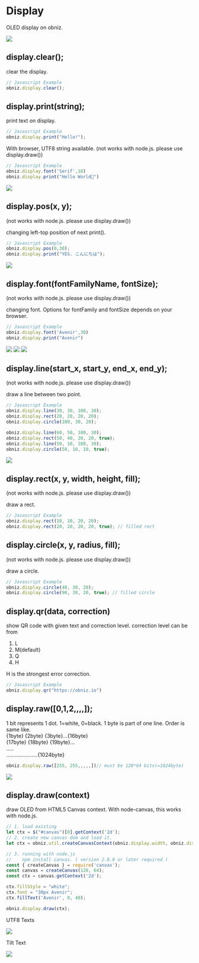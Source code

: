 # Display
OLED display on obniz.

![](./images/obniz_display_sphere.gif)

## display.clear();
clear the display.

```Javascript
// Javascript Example
obniz.display.clear();
```
## display.print(string);
print text on display.

```Javascript
// Javascript Example
obniz.display.print("Hello!");
```

With browser, UTF8 string available. (not works with node.js. please use display.draw())
```javascript
// Javascript Example
obniz.display.font('Serif',18)
obniz.display.print("Hello World🧡")
```
![](./images/obniz_display_print.jpg)

## display.pos(x, y);
(not works with node.js. please use display.draw())
 
changing left-top position of next print().
```javascript
// Javascript Example
obniz.display.pos(0,30);
obniz.display.print("YES. こんにちは");
```
![](./images/obniz_display_pos.jpg)

## display.font(fontFamilyName, fontSize);
(not works with node.js. please use display.draw())
 
changing font.
Options for fontFamily and fontSize depends on your browser.
```javascript
// Javascript Example
obniz.display.font('Avenir',30)
obniz.display.print("Avenir")
```
![](./images/obniz_display_samples3.jpg)
![](./images/obniz_display_samples2.jpg)
![](./images/obniz_display_samples4.jpg)

## display.line(start_x, start_y, end_x, end_y);
(not works with node.js. please use display.draw())
 
draw a line between two point.
```javascript
// Javascript Example
obniz.display.line(30, 30, 100, 30);
obniz.display.rect(20, 20, 20, 20);
obniz.display.circle(100, 30, 20);

obniz.display.line(60, 50, 100, 30);
obniz.display.rect(50, 40, 20, 20, true);
obniz.display.line(50, 10, 100, 30);
obniz.display.circle(50, 10, 10, true);
```
![](./images/obniz_display_draws.jpg)

## display.rect(x, y, width, height, fill);
(not works with node.js. please use display.draw())
 
draw a rect.
```javascript
// Javascript Example
obniz.display.rect(10, 10, 20, 20);
obniz.display.rect(20, 20, 20, 20, true); // filled rect
```

## display.circle(x, y, radius, fill);
(not works with node.js. please use display.draw())
 
draw a circle.
```javascript
// Javascript Example
obniz.display.circle(40, 30, 20);
obniz.display.circle(90, 30, 20, true); // filled circle
```


## display.qr(data, correction)
show QR code with given text and correction level.
correction level can be from

1. L
2. M(default)
3. Q
4. H

H is the strongest error correction.

```Javascript
// Javascript Example
obniz.display.qr("https://obniz.io")
```

## display.raw([0,1,2,,,,]);

1 bit represents 1 dot. 1=white, 0=black.
1 byte is part of one line.
Order is same like.  
{1byte} {2byte} {3byte}...{16byte}  
{17byte} {18byte} {19byte}...  
.....  
.....................{1024byte}  

```javascript
obniz.display.raw([255, 255,,,,,])// must be 128*64 bits(=1024byte)
```

![](./images/obniz_display_sphere.gif)

## display.draw(context)
draw OLED from HTML5 Canvas context.
With node-canvas, this works with node.js.

```javascript
// 1. load existing
let ctx = $("#canvas")[0].getContext('2d');
// 2. create new canvas dom and load it.
let ctx = obniz.util.createCanvasContext(obniz.display.width, obniz.display.height);

// 3. running with node.js
//    npm install canvas. ( version 2.0.0 or later required )
const { createCanvas } = require('canvas');
const canvas = createCanvas(128, 64); 
const ctx = canvas.getContext('2d');

ctx.fillStyle = "white";
ctx.font = "30px Avenir";
ctx.fillText('Avenir', 0, 40);

obniz.display.draw(ctx);
```

UTF8 Texts

![](./images/obniz_display_samples0.jpg)

Tilt Text

![](./images/obniz_display_samples1.jpg)



